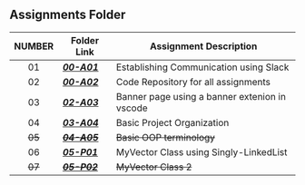 ##  Assignments Folder

|   NUMBER   | Folder Link | Assignment Description |
| :---: | ----------- | ---------------------- |
| 01 | ***<a href="https://github.com/aayushbhurtel/2143-OOP-Aayush/tree/main/Assignments/00-A01"> 00-A01 </href>*** | Establishing Communication using Slack
| 02 | ***<a href="https://github.com/aayushbhurtel/2143-OOP-Aayush/tree/main/Assignments/00-A02"> 00-A02 </href>*** | Code Repository for all assignments
| 03    | ***<a href="https://github.com/aayushbhurtel/2143-OOP-Aayush/tree/main/Assignments/02-A03"> 02-A03 </href>*** | Banner page using a banner extenion in vscode|
| 04    | ***<a href="https://github.com/aayushbhurtel/2143-OOP-Aayush/tree/main/Assignments/03-A04"> 03-A04 </href>*** | Basic Project Organization
| ~~05~~   | ~~***<a href="https://github.com/aayushbhurtel/2143-OOP-Aayush/tree/main/Assignments/02-A03"> 04-A05 </href>***~~ | ~~Basic OOP terminology~~
| 06    | ***<a href="https://github.com/aayushbhurtel/2143-OOP-Aayush/tree/main/Assignments/05-P01"> 05-P01 </href>*** | MyVector Class using Singly-LinkedList|
| ~~07~~    | ~~***<a href="https://github.com/aayushbhurtel/2143-OOP-Aayush/tree/main/Assignments/02-A03"> 05-P02 </href>***~~ | ~~MyVector Class 2~~|
